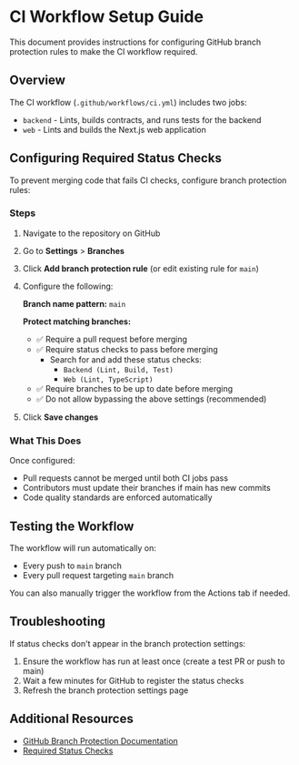 # CI Workflow Setup Guide

This document provides instructions for configuring GitHub branch protection rules to make the CI workflow required.

## Overview

The CI workflow (`.github/workflows/ci.yml`) includes two jobs:

- `backend` - Lints, builds contracts, and runs tests for the backend
- `web` - Lints and builds the Next.js web application

## Configuring Required Status Checks

To prevent merging code that fails CI checks, configure branch protection rules:

### Steps

1. Navigate to the repository on GitHub
2. Go to **Settings** > **Branches**
3. Click **Add branch protection rule** (or edit existing rule for `main`)
4. Configure the following:

   **Branch name pattern:** `main`

   **Protect matching branches:**
   - ✅ Require a pull request before merging
   - ✅ Require status checks to pass before merging
     - Search for and add these status checks:
       - `Backend (Lint, Build, Test)`
       - `Web (Lint, TypeScript)`
   - ✅ Require branches to be up to date before merging
   - ✅ Do not allow bypassing the above settings (recommended)

5. Click **Save changes**

### What This Does

Once configured:

- Pull requests cannot be merged until both CI jobs pass
- Contributors must update their branches if main has new commits
- Code quality standards are enforced automatically

## Testing the Workflow

The workflow will run automatically on:

- Every push to `main` branch
- Every pull request targeting `main` branch

You can also manually trigger the workflow from the Actions tab if needed.

## Troubleshooting

If status checks don't appear in the branch protection settings:

1. Ensure the workflow has run at least once (create a test PR or push to main)
2. Wait a few minutes for GitHub to register the status checks
3. Refresh the branch protection settings page

## Additional Resources

- [GitHub Branch Protection Documentation](https://docs.github.com/en/repositories/configuring-branches-and-merges-in-your-repository/managing-protected-branches/about-protected-branches)
- [Required Status Checks](https://docs.github.com/en/repositories/configuring-branches-and-merges-in-your-repository/managing-protected-branches/about-protected-branches#require-status-checks-before-merging)
